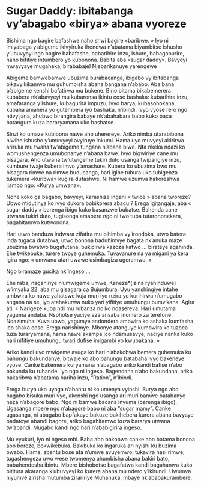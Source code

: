# Sugar Daddy: ibitabanga vy’abagabo «birya» abana vyoreze

Bishima ngo bagire bafashwe naho shwi bagire «baribwe. » Iyo ni imiyabaga y’abigeme ikivyiruka ihendwa n’abatama biyambitse ishusho y’ubuvyeyi ngo bagire babafashe, babarihire inzu, ishure, babagaburire, naho bifitiye intumbero yo kubonona. Babita aba «sugar daddy». Bavyeyi mwavyaye mugaheka, birababaje! Njebarikanuye yarengewe

Abigeme bamwebamwe ubuzima burabacanga, ibigabo vy’ibitabanga bikavyikikamwo mu guhumbisha abana bangana n’ababo. Aba bana b’abigeme kenshi bafatirwa mu bukene.
Bino bitama bikabemerera kubabera nk’abavyeyi mu kubaronsa ikintu cose bashaka: kubarihira inzu, amafaranga y’ishure, kubagurira impuzu, ivyo barya, kubasohokana, kubaha amahera yo gutembera iyo bashaka, n’ibindi. Ivyo vyose rero ngo ntivyijana, ahubwo birangira babaye nk’abahabara babo kuko baca batangura kuza bararyamana uko bashatse.

Sinzi ko umaze kubibona nawe aho uherereye. Ariko nimba utarabibona niwihe ishusho y’umuvyeyi avyiruye inkumi. Hama uyo muvyeyi akirirwa ariruka mu twana tw’abigeme tungana n’abana biwe. Nta nkeka ndazi ko womushengenza umubonanye n’abana bawe. Ivyo bigwiriye cane mu bisagara. Aho utwana tw’utwigeme tukiri duto usanga twipangiye inzu, kumbure twaje kubera imvo y’amashure.
Kubera ko ubuzima bwo mu bisagara rimwe na rimwe buducanga, hari igihe tubura uko tubigenza tukemera «kuribwa» kugira dufashwe. Ni hamwe uzumva hakoreshwa ijambo ngo: «Kurya umwana».

None koko ga bagabo, bavyeyi, karashize ingani « twice » abana tworeze? Ubwo ntidutinya ko ivyo dukora bobikorera abacu ? Erega igitangaje, aba « sugar daddy » barenga ibigo kuko basanzwe bubatse. Bahenda cane utwana tukiri duto, tugisonga amabere ngo ni two tuba tutarononekara, bagahitamwo kutwonona.

Hari utwo banduza indwara zifatira mu bihimba vy’irondoka, utwo batera inda tugaca dutabwa, utwo bonona baduhimvye bagata nk’anuka maze ubuzima bwatwo bugafutana, bukicirwa kazoza katwo … birateye agahinda. Ehe twikebuke, turere twoye guhemuka.
Tuvavanure na ya migani ya kera igira ngo: « umwana atari uwawe usimbagiza ugeramwo. »

Ngo biramaze gucika nk’ingeso …

Ehe raba, naganiriye n’umwigeme umwe, Kaneza*(izina ryahinduwe) w’imyaka 22, aba mu gisagara ca Bujumbura. Uyu yanshingiye intahe ambwira ko nawe yahatswe kuja muri iyo nzira yo kurihirwa n’umugabo angana na se, iyo atahakurwa nuko yari yifitiye umuhungu bumvikana. Agira ati: « Narigeze kuba ndi mu rubanza ndiko ndasereva. Hari umutama yaguma andaba. Nsohotse yaciye aza ansaba inomero za terefone. Ndazimuha. Kuva ubwo, yagumye andondera ambwira ko ashaka kumfasha ico shaka cose. Erega narishimye. Mbonye atanguye kumbwira ko tuzoca tuza turaryamana, hama nawe akampa ico ndamusavye, naciye nanka kuko nari nifitiye umuhungu twari dufise imigambi yo kwubakana. »

Ariko kandi uyo mwigeme avuga ko hari n’abakobwa bemera guhemuka ku bahungu bakundanye, bitwaje ko abo bahungu batabaha ivyo bakeneye vyose. Canke bakemera kuryamana n’abagabo ariko kandi bafise n’abo bakunda ku ruhande. Iyo ngo ni ingeso. Bagendana n’abo bakundana, ariko bakaribwa n’abatama bariha inzu, “Ration”, n’ibindi.

Erega burya uko uyaga n’abantu ni ko umenya vyinshi. Burya ngo abo bagabo bisuka muri vyo, akenshi ngo usanga ari muri bamwe batabanye neza n’abagore babo. Ngo ni bamwe bacana inyuma (barenga ibigo). Ugasanga mbere ngo n’abagore babo ni aba “sugar mamy”.
Canke ugasanga, ni abagabo bapfakaye bakuze bakihebera kurera abana bavyaye badatoye abandi bagore, ariko bagahitamwo kuza bararya utwana tw’abandi. Mugabo kandi ngo hari n’ababigirira ingeso.

Mu vyukuri, iyo ni ngeso mbi. Baba abo bakobwa canke abo batama bonona abo boreze, bokwikebuka. Bakibuka ko ingaruka ari nyishi ku buzima bwabo. Hama, abantu bose ata n’umwe avuyemwo, tukavira hasi rimwe, tugashengeza uwo wese twomenya ahumbisha abana bakiri bato, babahendesha ibintu. Mbere bishobotse bagafatwa kandi bagahanwa kuko bititura akaranga k’ubuvyeyi ko kurera abana mu ndero y’ikirundi. Uwumva niyumve zirisha mutumba ziraririye Muhanuka, mbaye nk’ababakurambere.
